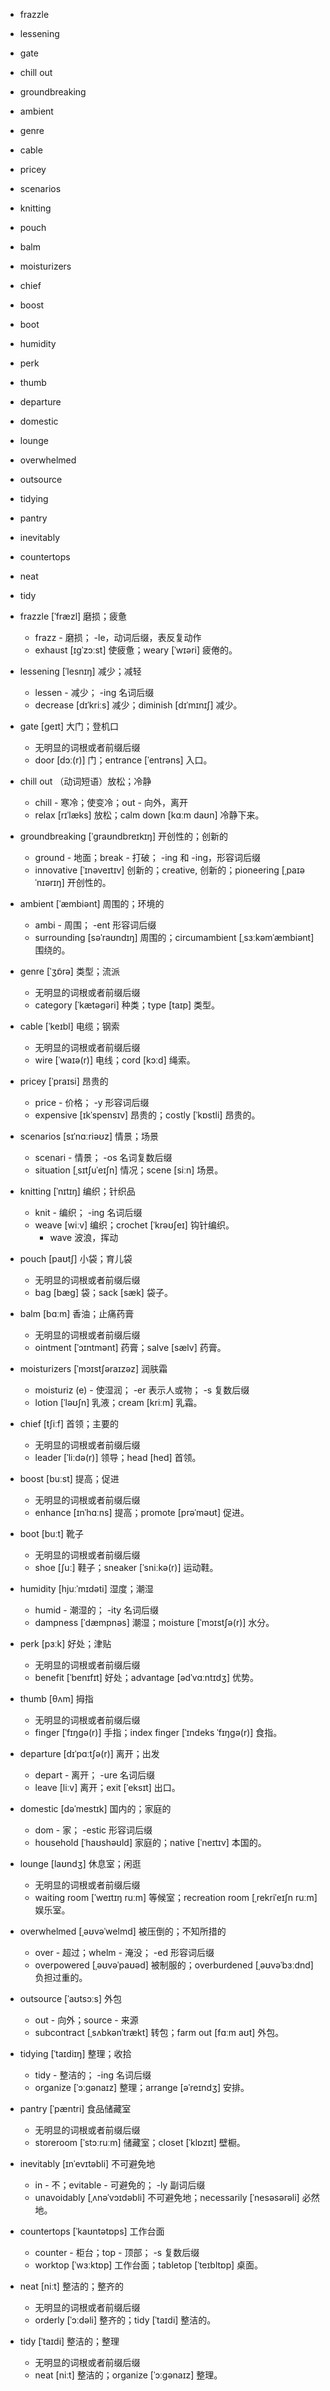 
- frazzle
- lessening
- gate
- chill out
- groundbreaking
- ambient
- genre
- cable
- pricey
- scenarios
- knitting
- pouch
- balm
- moisturizers
- chief
- boost
- boot
- humidity
- perk
- thumb
- departure
- domestic
- lounge
- overwhelmed
- outsource
- tidying
- pantry
- inevitably
- countertops
- neat
- tidy


- frazzle [ˈfræzl] 磨损；疲惫
    - frazz - 磨损； -le，动词后缀，表反复动作
    - exhaust [ɪɡˈzɔːst] 使疲惫；weary [ˈwɪəri] 疲倦的。
- lessening [ˈlesnɪŋ] 减少；减轻
    - lessen - 减少； -ing 名词后缀
    - decrease [dɪˈkriːs] 减少；diminish [dɪˈmɪnɪʃ] 减少。
- gate [ɡeɪt] 大门；登机口
    - 无明显的词根或者前缀后缀
    - door [dɔː(r)] 门；entrance [ˈentrəns] 入口。
- chill out （动词短语）放松；冷静
    - chill - 寒冷；使变冷；out - 向外，离开
    - relax [rɪˈlæks] 放松；calm down [kɑːm daʊn] 冷静下来。
- groundbreaking [ˈɡraʊndbreɪkɪŋ] 开创性的；创新的
    - ground - 地面；break - 打破； -ing 和 -ing，形容词后缀
    - innovative [ˈɪnəveɪtɪv] 创新的；creative, 创新的；pioneering [ˌpaɪəˈnɪərɪŋ] 开创性的。
- ambient [ˈæmbiənt] 周围的；环境的
    - ambi - 周围； -ent 形容词后缀
    - surrounding [səˈraʊndɪŋ] 周围的；circumambient [ˌsɜːkəmˈæmbiənt] 围绕的。
- genre [ˈʒɒ̃rə] 类型；流派
    - 无明显的词根或者前缀后缀
    - category [ˈkætəɡəri] 种类；type [taɪp] 类型。
- cable [ˈkeɪbl] 电缆；钢索
    - 无明显的词根或者前缀后缀
    - wire [ˈwaɪə(r)] 电线；cord [kɔːd] 绳索。
- pricey [ˈpraɪsi] 昂贵的
    - price - 价格； -y 形容词后缀
    - expensive [ɪkˈspensɪv] 昂贵的；costly [ˈkɒstli] 昂贵的。
- scenarios [sɪˈnɑːriəʊz] 情景；场景
    - scenari - 情景； -os 名词复数后缀
    - situation [ˌsɪtʃuˈeɪʃn] 情况；scene [siːn] 场景。
- knitting [ˈnɪtɪŋ] 编织；针织品
    - knit - 编织； -ing 名词后缀
    - weave [wiːv] 编织；crochet [ˈkrəʊʃeɪ] 钩针编织。
        - wave 波浪，挥动
- pouch [paʊtʃ] 小袋；育儿袋
    - 无明显的词根或者前缀后缀
    - bag [bæɡ] 袋；sack [sæk] 袋子。
- balm [bɑːm] 香油；止痛药膏
    - 无明显的词根或者前缀后缀
    - ointment [ˈɔɪntmənt] 药膏；salve [sælv] 药膏。
- moisturizers [ˈmɔɪstʃəraɪzəz] 润肤霜
    - moisturiz (e) - 使湿润； -er 表示人或物； -s 复数后缀
    - lotion [ˈləʊʃn] 乳液；cream [kriːm] 乳霜。
- chief [tʃiːf] 首领；主要的
    - 无明显的词根或者前缀后缀
    - leader [ˈliːdə(r)] 领导；head [hed] 首领。
- boost [buːst] 提高；促进
    - 无明显的词根或者前缀后缀
    - enhance [ɪnˈhɑːns] 提高；promote [prəˈməʊt] 促进。
- boot [buːt] 靴子
    - 无明显的词根或者前缀后缀
    - shoe [ʃuː] 鞋子；sneaker [ˈsniːkə(r)] 运动鞋。
- humidity [hjuːˈmɪdəti] 湿度；潮湿
    - humid - 潮湿的； -ity 名词后缀
    - dampness [ˈdæmpnəs] 潮湿；moisture [ˈmɔɪstʃə(r)] 水分。
- perk [pɜːk] 好处；津贴
    - 无明显的词根或者前缀后缀
    - benefit [ˈbenɪfɪt] 好处；advantage [ədˈvɑːntɪdʒ] 优势。
- thumb [θʌm] 拇指
    - 无明显的词根或者前缀后缀
    - finger [ˈfɪŋɡə(r)] 手指；index finger [ˈɪndeks ˈfɪŋɡə(r)] 食指。
- departure [dɪˈpɑːtʃə(r)] 离开；出发
    - depart - 离开； -ure 名词后缀
    - leave [liːv] 离开；exit [ˈeksɪt] 出口。
- domestic [dəˈmestɪk] 国内的；家庭的
    - dom - 家； -estic 形容词后缀
    - household [ˈhaʊshəʊld] 家庭的；native [ˈneɪtɪv] 本国的。
- lounge [laʊndʒ] 休息室；闲逛
    - 无明显的词根或者前缀后缀
    - waiting room [ˈweɪtɪŋ ruːm] 等候室；recreation room [ˌrekriˈeɪʃn ruːm] 娱乐室。
- overwhelmed [ˌəʊvəˈwelmd] 被压倒的；不知所措的
    - over - 超过；whelm - 淹没； -ed 形容词后缀
    - overpowered [ˌəʊvəˈpaʊəd] 被制服的；overburdened [ˌəʊvəˈbɜːdnd] 负担过重的。
- outsource [ˈaʊtsɔːs] 外包
    - out - 向外；source - 来源
    - subcontract [ˌsʌbkənˈtrækt] 转包；farm out [fɑːm aʊt] 外包。
- tidying [ˈtaɪdiɪŋ] 整理；收拾
    - tidy - 整洁的； -ing 名词后缀
    - organize [ˈɔːɡənaɪz] 整理；arrange [əˈreɪndʒ] 安排。
- pantry [ˈpæntri] 食品储藏室
    - 无明显的词根或者前缀后缀
    - storeroom [ˈstɔːruːm] 储藏室；closet [ˈklɒzɪt] 壁橱。
- inevitably [ɪnˈevɪtəbli] 不可避免地
    - in - 不；evitable - 可避免的； -ly 副词后缀
    - unavoidably [ˌʌnəˈvɔɪdəbli] 不可避免地；necessarily [ˈnesəsərəli] 必然地。
- countertops [ˈkaʊntətɒps] 工作台面
    - counter - 柜台；top - 顶部； -s 复数后缀
    - worktop [ˈwɜːktɒp] 工作台面；tabletop [ˈteɪbltɒp] 桌面。
- neat [niːt] 整洁的；整齐的
    - 无明显的词根或者前缀后缀
    - orderly [ˈɔːdəli] 整齐的；tidy [ˈtaɪdi] 整洁的。
- tidy [ˈtaɪdi] 整洁的；整理
    - 无明显的词根或者前缀后缀
    - neat [niːt] 整洁的；organize [ˈɔːɡənaɪz] 整理。